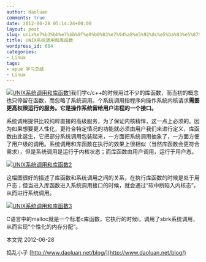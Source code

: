 ```yaml
---
author: daoluan
comments: true
date: 2012-06-28 05:14:24+00:00
layout: post
slug: unix%e7%b3%bb%e7%bb%9f%e8%b0%83%e7%94%a8%e5%92%8c%e5%ba%93%e5%87%bd%e6%95%b0
title: UNIX系统调用和库函数
wordpress_id: 604
categories:
- Linux
tags:
- apue 学习总结
- Linux
---
```


[![UNIX系统调用和库函数1](http://www.daoluan.net/blog/wp-content/uploads/2012/07/UNIX1_thumb.png)](http://www.daoluan.net/blog/wp-content/uploads/2012/07/UNIX1.png)我们学c/c++的时候用过不少的库函数，而当初的概念也只停留在函数，而忽略了系统调用。个系统调用指程序向操作系统内核请求**需要更高权限运行的服务。它是操作系统留给用户进程的一个接口。**

系统调用提供比较纯粹直接的高级服务，为了保证内核精悍，这一点上必须的。因为如果想要更人性化，更符合特定情况的功能就必须由用户我们来进行定义，库函数由此诞生，它把部分系统调用包装起来，一方面把系统调用抽象了，一方面方便了用户级的调用。系统调用和库函数在执行的效果上很相似（当然库函数会更符合需求），但是系统调用是运行于内核状态；而库函数由用户调用，运行于用户态。

<!-- more -->

[![UNIX系统调用和库函数2](http://www.daoluan.net/blog/wp-content/uploads/2012/07/UNIX2_thumb.png)](http://www.daoluan.net/blog/wp-content/uploads/2012/07/UNIX2.png)

这幅图很好的描述了库函数和系统调用之间的关系，在执行库函数的时候是处于用户态；但当进入库函数进入系统调用接口的时候，就会通过“软中断陷入内核态”，从而进行系统调用。

[![UNIX系统调用和库函数3](http://www.daoluan.net/blog/wp-content/uploads/2012/07/UNIX3_thumb.png)](http://www.daoluan.net/blog/wp-content/uploads/2012/07/UNIX3.png)

C语言中的malloc就是一个标准c库函数，它执行的时候i，调用了sbrk系统调用，从而实现“个性化的内存分配”。

本文完 2012-06-28

捣乱小子 [http://www.daoluan.net/blog/](http://www.daoluan.net/blog/)
